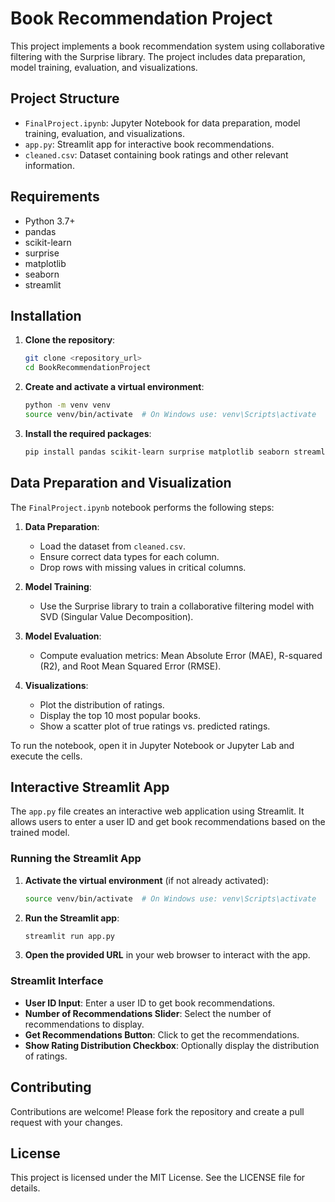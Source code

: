 # Book Recommendation Project

This project implements a book recommendation system using collaborative filtering with the Surprise library. The project includes data preparation, model training, evaluation, and visualizations.

## Project Structure

- `FinalProject.ipynb`: Jupyter Notebook for data preparation, model training, evaluation, and visualizations.
- `app.py`: Streamlit app for interactive book recommendations.
- `cleaned.csv`: Dataset containing book ratings and other relevant information.

## Requirements

- Python 3.7+
- pandas
- scikit-learn
- surprise
- matplotlib
- seaborn
- streamlit

## Installation

1. **Clone the repository**:
   ```sh
   git clone <repository_url>
   cd BookRecommendationProject
   ```

2. **Create and activate a virtual environment**:
   ```sh
   python -m venv venv
   source venv/bin/activate  # On Windows use: venv\Scripts\activate
   ```

3. **Install the required packages**:
   ```sh
   pip install pandas scikit-learn surprise matplotlib seaborn streamlit
   ```

## Data Preparation and Visualization

The `FinalProject.ipynb` notebook performs the following steps:

1. **Data Preparation**:
   - Load the dataset from `cleaned.csv`.
   - Ensure correct data types for each column.
   - Drop rows with missing values in critical columns.

2. **Model Training**:
   - Use the Surprise library to train a collaborative filtering model with SVD (Singular Value Decomposition).

3. **Model Evaluation**:
   - Compute evaluation metrics: Mean Absolute Error (MAE), R-squared (R2), and Root Mean Squared Error (RMSE).

4. **Visualizations**:
   - Plot the distribution of ratings.
   - Display the top 10 most popular books.
   - Show a scatter plot of true ratings vs. predicted ratings.

To run the notebook, open it in Jupyter Notebook or Jupyter Lab and execute the cells.

## Interactive Streamlit App

The `app.py` file creates an interactive web application using Streamlit. It allows users to enter a user ID and get book recommendations based on the trained model.

### Running the Streamlit App

1. **Activate the virtual environment** (if not already activated):
   ```sh
   source venv/bin/activate  # On Windows use: venv\Scripts\activate
   ```

2. **Run the Streamlit app**:
   ```sh
   streamlit run app.py
   ```

3. **Open the provided URL** in your web browser to interact with the app.

### Streamlit Interface

- **User ID Input**: Enter a user ID to get book recommendations.
- **Number of Recommendations Slider**: Select the number of recommendations to display.
- **Get Recommendations Button**: Click to get the recommendations.
- **Show Rating Distribution Checkbox**: Optionally display the distribution of ratings.

## Contributing

Contributions are welcome! Please fork the repository and create a pull request with your changes.

## License

This project is licensed under the MIT License. See the LICENSE file for details.